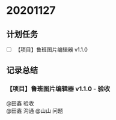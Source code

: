 # 20201127

## 计划任务

- [ ] 【项目】鲁班图片编辑器 v1.1.0

## 记录总结

### 【项目】鲁班图片编辑器 v1.1.0 - 验收

@田鑫 验收  
@田鑫 沟通 @山山 问题
